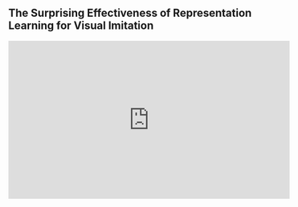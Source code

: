## The Surprising Effectiveness of Representation Learning for Visual Imitation

<iframe width="560" height="315" src="https://www.youtube.com/embed/oQjdB2_RlGE" title="YouTube video player" frameborder="0" allow="accelerometer; autoplay; clipboard-write; encrypted-media; gyroscope; picture-in-picture" allowfullscreen></iframe>
